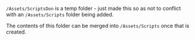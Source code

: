 

`/Assets/ScriptsDon` is a temp folder - just made this so as not to conflict with an `/Assets/Scripts` folder being added.

The contents of this folder can be merged into `/Assets/Scripts` once that is created.
